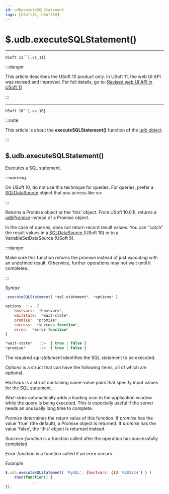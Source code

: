 ```yaml
---
id: udbexecuteSQLStatement
tags: [USoft11, USoft10]
---
```

# $.udb.executeSQLStatement()

----

`USoft 11``{.vs_11}`

:::danger

This article describes the USoft 10 product only.
In USoft 11, the web UI API was revised and improved. For full details, go to:
[Revised web UI API in USoft 11](/docs/Web_and_app_UIs/UDB_udb/Revised_web_UI_API_in_USoft_11.md)

:::

----

`USoft 10``{.vs_10}`

:::note

This article is about the **executeSQLStatement()** function of the [udb object](/docs/Web_and_app_UIs/UDB_udb).

:::

## **$.udb.executeSQLStatement()**

Executes a SQL statement.

:::warning

On USoft 10, do not use this technique for queries. For queries, prefer a [SQLDataSource](/docs/Web_and_app_UIs/Data_sources/SQLDataSources.md) object that you access like so:

:::

Returns a Promise object or the 'this' object. From USoft 10.0.1I, returns a [udbPromise](/docs/Web_and_app_UIs/JavaScript/Promises_for_asynchronous_Javascript.md) instead of a Promise object.

In the case of queries, does not return record result values. You can "catch” the result values in a [SQLDataSource ](/docs/Web_and_app_UIs/Data_sources/SQLDataSources.md)(USoft 10) or in a VariableSetDataSource (USoft 9).

:::danger

Make sure this function *returns* the promise instead of just *executing* with an undefined result. Otherwise, further operations may not wait until it completes.

:::

*Syntax*

```js
.executeSQLStatement( *sql-statement*, *options* )

options  ::=  {
    hostvars:  *hostvars*,
    waitState:  *wait-state*,
    promise:  *promise*,
    success:  *success-function*,
    error:  *error-function*
}

*wait-state*   ::=  { true | false }
*promise*      ::=  { true | false }
```

The required *sql-statement* identifies the SQL statement to be executed.

*Options* is a struct that can have the following items, all of which are optional.

*Hostvars* is a struct containing name-value pairs that specify input values for the SQL statement.

*Wait-state* automatically adds a loading icon to the application window while the query is being executed. This is especially useful if the server needs an unusually long time to complete.

*Promise* determines the return value of this function. If *promise* has the value 'true' (the default), a Promise object is returned. If *promise* has the value 'false', the ‘this’ object is returned instead.

*Success-function* is a function called after the operation has successfully completed.

*Error-function* is a function called if an error occurs.

*Example*

```js
$.udb.executeSQLStatement( 'MySQL', {hostvars: {ID:'NL01234'} } )
   .then(function() {
            ...
});
```
